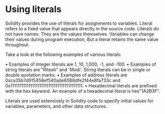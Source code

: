 # Using literals

Solidity provides the use of literals for assignments to variables. 
Literal refers to a fixed value that appears directly in the source code.
Literals do not have names. 
They are the values themselves. 
Variables can change their values during program execution, 
But a literal retains the same value throughout. 

Take a look at the following examples of various literals:

• Examples of integer literals are 1, 10, 1,000, -1, and -100.
• Examples of string literals are "Ritesh" and 'Modi'. String literals can be in single or double quotation marks.
• Examples of address literals are 0xca35b7d915458ef540ade6068dfe2f44e8fa733c and 0x1111111111111111111111111111111111111111.
• Hexadecimal literals are prefixed with the hex keyword. An example of a hexadecimal literal is hex"1A2B3F".

Literals are used extensively in Solidity code to specify initial values for variables, parameters, and other data structures.